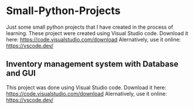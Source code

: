 # Small-Python-Projects
Just some small python projects that I have created in the process of learning.
These project were created using Visual Studio code.
Download it here: https://code.visualstudio.com/download
Alernatively, use it online: https://vscode.dev/


## Inventory management system with Database and GUI
This project was done using Visual Studio code.
Download it here: https://code.visualstudio.com/download
Alernatively, use it online: https://vscode.dev/
